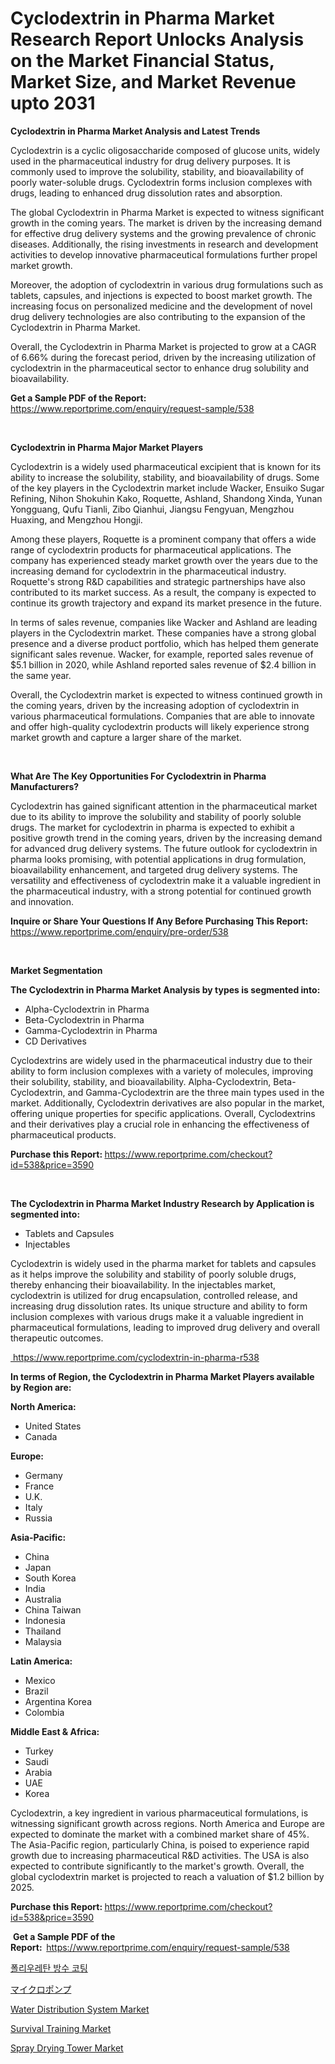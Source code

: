 <p><h1>Cyclodextrin in Pharma Market Research Report Unlocks Analysis on the Market Financial Status, Market Size, and Market Revenue upto 2031</h1></p><p><strong>Cyclodextrin in Pharma Market Analysis and Latest Trends</strong></p>
<p><p>Cyclodextrin is a cyclic oligosaccharide composed of glucose units, widely used in the pharmaceutical industry for drug delivery purposes. It is commonly used to improve the solubility, stability, and bioavailability of poorly water-soluble drugs. Cyclodextrin forms inclusion complexes with drugs, leading to enhanced drug dissolution rates and absorption.</p><p>The global Cyclodextrin in Pharma Market is expected to witness significant growth in the coming years. The market is driven by the increasing demand for effective drug delivery systems and the growing prevalence of chronic diseases. Additionally, the rising investments in research and development activities to develop innovative pharmaceutical formulations further propel market growth.</p><p>Moreover, the adoption of cyclodextrin in various drug formulations such as tablets, capsules, and injections is expected to boost market growth. The increasing focus on personalized medicine and the development of novel drug delivery technologies are also contributing to the expansion of the Cyclodextrin in Pharma Market.</p><p>Overall, the Cyclodextrin in Pharma Market is projected to grow at a CAGR of 6.66% during the forecast period, driven by the increasing utilization of cyclodextrin in the pharmaceutical sector to enhance drug solubility and bioavailability.</p></p>
<p><strong>Get a Sample PDF of the Report:&nbsp;</strong> <a href="https://www.reportprime.com/enquiry/request-sample/538">https://www.reportprime.com/enquiry/request-sample/538</a></p>
<p>&nbsp;</p>
<p><strong>Cyclodextrin in Pharma Major Market Players</strong></p>
<p><p>Cyclodextrin is a widely used pharmaceutical excipient that is known for its ability to increase the solubility, stability, and bioavailability of drugs. Some of the key players in the Cyclodextrin market include Wacker, Ensuiko Sugar Refining, Nihon Shokuhin Kako, Roquette, Ashland, Shandong Xinda, Yunan Yongguang, Qufu Tianli, Zibo Qianhui, Jiangsu Fengyuan, Mengzhou Huaxing, and Mengzhou Hongji. </p><p>Among these players, Roquette is a prominent company that offers a wide range of cyclodextrin products for pharmaceutical applications. The company has experienced steady market growth over the years due to the increasing demand for cyclodextrin in the pharmaceutical industry. Roquette's strong R&D capabilities and strategic partnerships have also contributed to its market success. As a result, the company is expected to continue its growth trajectory and expand its market presence in the future.</p><p>In terms of sales revenue, companies like Wacker and Ashland are leading players in the Cyclodextrin market. These companies have a strong global presence and a diverse product portfolio, which has helped them generate significant sales revenue. Wacker, for example, reported sales revenue of $5.1 billion in 2020, while Ashland reported sales revenue of $2.4 billion in the same year.</p><p>Overall, the Cyclodextrin market is expected to witness continued growth in the coming years, driven by the increasing adoption of cyclodextrin in various pharmaceutical formulations. Companies that are able to innovate and offer high-quality cyclodextrin products will likely experience strong market growth and capture a larger share of the market.</p></p>
<p>&nbsp;</p>
<p><strong>What Are The Key Opportunities For Cyclodextrin in Pharma Manufacturers?</strong></p>
<p><p>Cyclodextrin has gained significant attention in the pharmaceutical market due to its ability to improve the solubility and stability of poorly soluble drugs. The market for cyclodextrin in pharma is expected to exhibit a positive growth trend in the coming years, driven by the increasing demand for advanced drug delivery systems. The future outlook for cyclodextrin in pharma looks promising, with potential applications in drug formulation, bioavailability enhancement, and targeted drug delivery systems. The versatility and effectiveness of cyclodextrin make it a valuable ingredient in the pharmaceutical industry, with a strong potential for continued growth and innovation.</p></p>
<p><strong>Inquire or Share Your Questions If Any Before Purchasing This Report:</strong> <a href="https://www.reportprime.com/enquiry/pre-order/538">https://www.reportprime.com/enquiry/pre-order/538</a></p>
<p>&nbsp;</p>
<p><strong>Market Segmentation</strong></p>
<p><strong>The Cyclodextrin in Pharma Market Analysis by types is segmented into:</strong></p>
<p><ul><li>Alpha-Cyclodextrin in Pharma</li><li>Beta-Cyclodextrin in Pharma</li><li>Gamma-Cyclodextrin in Pharma</li><li>CD Derivatives</li></ul></p>
<p><p>Cyclodextrins are widely used in the pharmaceutical industry due to their ability to form inclusion complexes with a variety of molecules, improving their solubility, stability, and bioavailability. Alpha-Cyclodextrin, Beta-Cyclodextrin, and Gamma-Cyclodextrin are the three main types used in the market. Additionally, Cyclodextrin derivatives are also popular in the market, offering unique properties for specific applications. Overall, Cyclodextrins and their derivatives play a crucial role in enhancing the effectiveness of pharmaceutical products.</p></p>
<p><strong>Purchase this Report:&nbsp;</strong><a href="https://www.reportprime.com/checkout?id=538&price=3590">https://www.reportprime.com/checkout?id=538&price=3590</a></p>
<p>&nbsp;</p>
<p><strong>The Cyclodextrin in Pharma Market Industry Research by Application is segmented into:</strong></p>
<p><ul><li>Tablets and Capsules</li><li>Injectables</li></ul></p>
<p><p>Cyclodextrin is widely used in the pharma market for tablets and capsules as it helps improve the solubility and stability of poorly soluble drugs, thereby enhancing their bioavailability. In the injectables market, cyclodextrin is utilized for drug encapsulation, controlled release, and increasing drug dissolution rates. Its unique structure and ability to form inclusion complexes with various drugs make it a valuable ingredient in pharmaceutical formulations, leading to improved drug delivery and overall therapeutic outcomes.</p></p>
<p><a href="https://www.reportprime.com/cyclodextrin-in-pharma-r538">&nbsp;https://www.reportprime.com/cyclodextrin-in-pharma-r538</a></p>
<p><strong>In terms of Region, the Cyclodextrin in Pharma Market Players available by Region are:</strong></p>
<p>
    <p> <strong> North America: </strong>
        <ul>
            <li>United States</li>
            <li>Canada</li>
        </ul>
        </p> 
    <p> <strong> Europe: </strong>
        <ul>
            <li>Germany</li>
            <li>France</li>
            <li>U.K.</li>
            <li>Italy</li>
            <li>Russia</li>
        </ul>
        </p> 
    <p> <strong> Asia-Pacific: </strong>
        <ul>
            <li>China</li>
            <li>Japan</li>
            <li>South Korea</li>
            <li>India</li>
            <li>Australia</li>
            <li>China Taiwan</li>
            <li>Indonesia</li>
            <li>Thailand</li>
            <li>Malaysia</li>
        </ul>
        </p> 
    <p> <strong> Latin America: </strong>
        <ul>
            <li>Mexico</li>
            <li>Brazil</li>
            <li>Argentina Korea</li>
            <li>Colombia</li>
        </ul>
        </p> 
    <p> <strong> Middle East & Africa: </strong>
        <ul>
            <li>Turkey</li>
            <li>Saudi</li>
            <li>Arabia</li>
            <li>UAE</li>
            <li>Korea</li>
        </ul>
    </p>
    </p>
<p><p>Cyclodextrin, a key ingredient in various pharmaceutical formulations, is witnessing significant growth across regions. North America and Europe are expected to dominate the market with a combined market share of 45%. The Asia-Pacific region, particularly China, is poised to experience rapid growth due to increasing pharmaceutical R&D activities. The USA is also expected to contribute significantly to the market's growth. Overall, the global cyclodextrin market is projected to reach a valuation of $1.2 billion by 2025.</p></p>
<p><strong>Purchase this Report: </strong><a href="https://www.reportprime.com/checkout?id=538&price=3590">https://www.reportprime.com/checkout?id=538&price=3590</a></p>
<p>&nbsp;<strong>Get a Sample PDF of the Report:&nbsp;&nbsp;</strong><a href="https://www.reportprime.com/enquiry/request-sample/538">https://www.reportprime.com/enquiry/request-sample/538</a></p>
<p><strong></strong></p>
<p><p><a href="https://medium.com/@tammyholmes1955/%EA%B8%80%EB%A1%9C%EB%B2%8C-%ED%8F%B4%EB%A6%AC%EC%9A%B0%EB%A0%88%ED%83%84-%EB%B0%A9%EC%88%98-%EC%BD%94%ED%8C%85-%EC%8B%9C%EC%9E%A5-%EC%A0%9C%ED%92%88-%EC%9C%A0%ED%98%95-%EC%A0%81%EC%9A%A9-%EB%B6%84%EC%95%BC-%EC%A7%80%EC%97%AD-%EB%B0%8F-%ED%9A%8C%EC%82%AC-%EC%82%B0%EC%97%85-%EC%84%B8%EA%B7%B8%EB%A8%BC%ED%8A%B8-%EC%A0%84%EB%A7%9D-%EC%8B%9C%EC%9E%A5-%ED%8F%89%EA%B0%80-%EA%B2%BD%EC%9F%81-%EC%83%81%ED%99%A9-%EB%8F%99%ED%96%A5-%EB%B0%8F-%EC%98%88%EC%B8%A1-2024-2031-20268cbf9c4f">폴리우레탄 방수 코팅</a></p><p><a href="https://medium.com/@jaylonlesch1993/%E3%83%9E%E3%82%A4%E3%82%AF%E3%83%AD%E3%83%9D%E3%83%B3%E3%83%97%E7%94%A3%E6%A5%AD%E3%81%AE%E5%88%86%E6%9E%90%E3%83%AC%E3%83%9D%E3%83%BC%E3%83%88-%E3%82%A2%E3%83%97%E3%83%AA%E3%82%B1%E3%83%BC%E3%82%B7%E3%83%A7%E3%83%B3-%E5%9C%B0%E5%9F%9F-%E7%AB%B6%E4%BA%89%E6%88%A6%E7%95%A5%E5%88%A5%E3%81%AE%E5%B8%82%E5%A0%B4%E8%A6%8F%E6%A8%A1-%E3%82%B7%E3%82%A7%E3%82%A2-%E3%83%88%E3%83%AC%E3%83%B3%E3%83%89-2024%E5%B9%B4-2031%E5%B9%B4-cc823bed0471">マイクロポンプ</a></p><p><a href="https://www.linkedin.com/pulse/global-water-distribution-system-market-analysis-trends-hzewf">Water Distribution System Market</a></p><p><a href="https://issuu.com/reportprime-2/docs/survival-training-market-size-2030.pptx">Survival Training Market</a></p><p><a href="https://www.linkedin.com/pulse/spray-drying-tower-market-ndash-industry-trends-forecast-period-1buic">Spray Drying Tower Market</a></p></p>